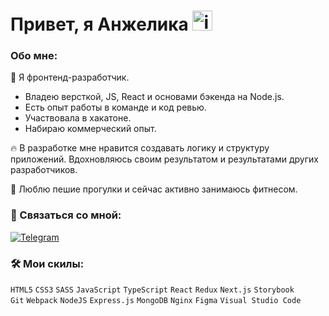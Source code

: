 # Привет, я Анжелика <img alt="img" src="https://github.com/blackcater/blackcater/raw/main/images/Hi.gif" height="32"/>

### Обо мне: 

🌱 Я фронтенд-разработчик.
- Владею версткой, JS, React и основами бэкенда на Node.js.
- Есть опыт работы в команде и код ревью.
- Участвовала в хакатоне.
- Набираю коммерческий опыт.

🔥 В разработке мне нравится создавать логику и структуру приложений. Вдохновляюсь своим результатом и результатами других разработчиков.

💙 Люблю пешие прогулки и сейчас активно занимаюсь фитнесом.

### 🚀 Связаться со мной:
[![Telegram](https://img.shields.io/badge/Telegram-2CA5E0?style=for-the-badge&logo=telegram&logoColor=white)](https://telegram.me/anzhelf)

### 🛠 Мои скилы:
`HTML5` `CSS3` `SASS` `JavaScript` `TypeScript` `React` `Redux` `Next.js` `Storybook`\
`Git` `Webpack` `NodeJS` `Express.js` `MongoDB` `Nginx` `Figma` `Visual Studio Code`

[//]: # ([![Top Langs]&#40;https://github-readme-stats.vercel.app/api/top-langs/?username=anzhelf&layout=compact&#41;]&#40;https://github.com/anuraghazra/github-readme-stats&#41;)
